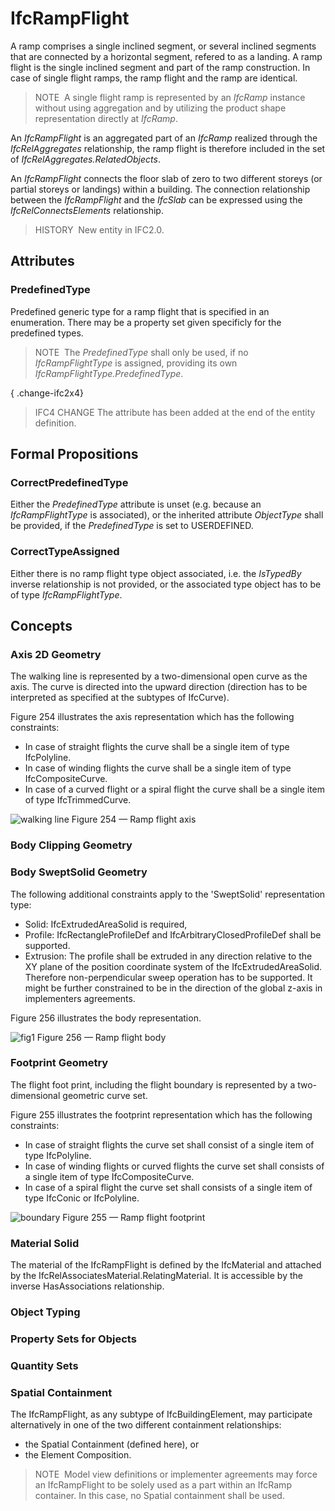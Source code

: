 # IfcRampFlight

A ramp comprises a single inclined segment, or several inclined segments that are connected by a horizontal segment, refered to as a landing. A ramp flight is the single inclined segment and part of the ramp construction. In case of single flight ramps, the ramp flight and the ramp are identical.

> NOTE&nbsp; A single flight ramp is represented by an _IfcRamp_ instance without using aggregation and by utilizing the product shape representation directly at _IfcRamp_.

An _IfcRampFlight_ is an aggregated part of an _IfcRamp_ realized through the _IfcRelAggregates_ relationship, the ramp flight is therefore included in the set of _IfcRelAggregates.RelatedObjects_.

An _IfcRampFlight_ connects the floor slab of zero to two different storeys (or partial storeys or landings) within a building. The connection relationship between the _IfcRampFlight_ and the _IfcSlab_ can be expressed using the _IfcRelConnectsElements_ relationship.

> HISTORY&nbsp; New entity in IFC2.0.

## Attributes

### PredefinedType
Predefined generic type for a ramp flight that is specified in an enumeration. There may be a property set given specificly for the predefined types.
> NOTE&nbsp; The _PredefinedType_ shall only be used, if no _IfcRampFlightType_ is assigned, providing its own _IfcRampFlightType.PredefinedType_.

{ .change-ifc2x4}
> IFC4 CHANGE The attribute has been added at the end of the entity definition.

## Formal Propositions

### CorrectPredefinedType
Either the _PredefinedType_ attribute is unset (e.g. because an _IfcRampFlightType_ is associated), or the inherited attribute _ObjectType_ shall be provided, if the _PredefinedType_ is set to USERDEFINED.

### CorrectTypeAssigned
Either there is no ramp flight type object associated, i.e. the _IsTypedBy_ inverse relationship is not provided, or the associated type object has to be of type _IfcRampFlightType_.

## Concepts

### Axis 2D Geometry

The walking line is represented by a two-dimensional open curve
as the axis. The curve is directed into the upward direction
(direction has to be interpreted as specified at the subtypes of
IfcCurve). 


Figure 254 illustrates the axis representation which has the following constraints:


* In case of straight flights the curve shall be a single item of type IfcPolyline.
* In case of winding flights the curve shall be a single item of type IfcCompositeCurve.
* In case of a curved flight or a spiral flight the curve shall be a single item of type IfcTrimmedCurve.


![walking line](../../../../figures/ifcstairflight_01-layout1.gif)
Figure 254 — Ramp flight axis



### Body Clipping Geometry


### Body SweptSolid Geometry

The following additional constraints apply to the 'SweptSolid'
representation type:


* Solid: IfcExtrudedAreaSolid is required,
* Profile: IfcRectangleProfileDef and
IfcArbitraryClosedProfileDef shall be supported.
* Extrusion: The profile shall be extruded in any
direction relative to the XY plane of the position coordinate
system of the IfcExtrudedAreaSolid. Therefore
non-perpendicular sweep operation has to be supported. It might be
further constrained to be in the direction of the global z-axis in
implementers agreements.


Figure 256 illustrates the body representation.


![fig1](../../../../figures/ifcrampflight-layout1.gif)
Figure 256 — Ramp flight body



### Footprint Geometry

The flight foot print, including the flight boundary is represented by a two-dimensional geometric curve set.


Figure 255 illustrates the footprint representation which has the following constraints:


* In case of straight flights the curve set shall consist of a single item of type IfcPolyline.
* In case of winding flights or curved flights the curve set shall consists of a single item of type
IfcCompositeCurve.
* In case of a spiral flight the curve set shall consists of a single item of type IfcConic or
IfcPolyline.


![boundary](../../../../figures/ifcstairflight_02-layout1.gif)
Figure 255 — Ramp flight footprint



### Material Solid

The material of the IfcRampFlight is defined by the
IfcMaterial and attached by the
IfcRelAssociatesMaterial.RelatingMaterial. It is
accessible by the inverse HasAssociations relationship.



### Object Typing


### Property Sets for Objects


### Quantity Sets


### Spatial Containment

The IfcRampFlight, as any subtype of IfcBuildingElement, 
may participate alternatively in one of the two different containment relationships:


* the Spatial Containment (defined here), or
* the Element Composition.



> NOTE  Model view definitions or implementer agreements may force an IfcRampFlight to be solely used as a part within an IfcRamp container. In this case, no Spatial containment shall be used.
> 


